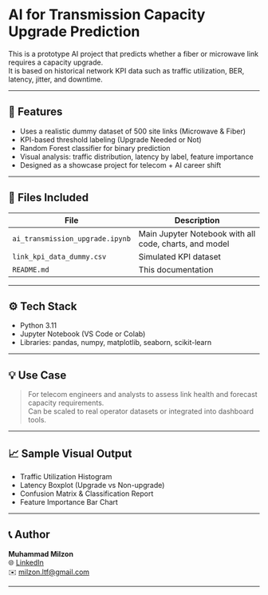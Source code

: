 # AI for Transmission Capacity Upgrade Prediction

This is a prototype AI project that predicts whether a fiber or microwave link requires a capacity upgrade.  
It is based on historical network KPI data such as traffic utilization, BER, latency, jitter, and downtime.

---

## 📌 Features
- Uses a realistic dummy dataset of 500 site links (Microwave & Fiber)
- KPI-based threshold labeling (Upgrade Needed or Not)
- Random Forest classifier for binary prediction
- Visual analysis: traffic distribution, latency by label, feature importance
- Designed as a showcase project for telecom + AI career shift

---

## 📁 Files Included
| File | Description |
|------|-------------|
| `ai_transmission_upgrade.ipynb` | Main Jupyter Notebook with all code, charts, and model |
| `link_kpi_data_dummy.csv` | Simulated KPI dataset |
| `README.md` | This documentation |

---

## ⚙️ Tech Stack
- Python 3.11
- Jupyter Notebook (VS Code or Colab)
- Libraries: pandas, numpy, matplotlib, seaborn, scikit-learn

---

## 💡 Use Case
> For telecom engineers and analysts to assess link health and forecast capacity requirements.  
> Can be scaled to real operator datasets or integrated into dashboard tools.

---

## 📈 Sample Visual Output

- Traffic Utilization Histogram
- Latency Boxplot (Upgrade vs Non-upgrade)
- Confusion Matrix & Classification Report
- Feature Importance Bar Chart

---

## 📞 Author
**Muhammad Milzon**  
🌐 [LinkedIn](https://linkedin.com/in/milzon)  
✉️ milzon.ltf@gmail.com

---
